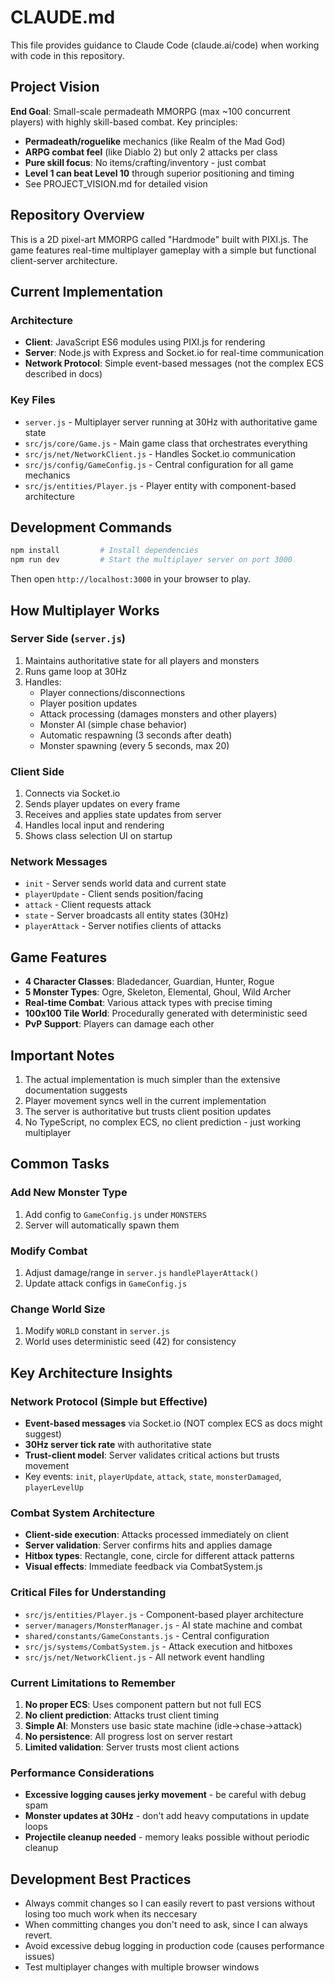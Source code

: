 # CLAUDE.md

This file provides guidance to Claude Code (claude.ai/code) when working with code in this repository.

## Project Vision

**End Goal**: Small-scale permadeath MMORPG (max ~100 concurrent players) with highly skill-based combat. Key principles:
- **Permadeath/roguelike** mechanics (like Realm of the Mad God)
- **ARPG combat feel** (like Diablo 2) but only 2 attacks per class
- **Pure skill focus**: No items/crafting/inventory - just combat
- **Level 1 can beat Level 10** through superior positioning and timing
- See PROJECT_VISION.md for detailed vision

## Repository Overview

This is a 2D pixel-art MMORPG called "Hardmode" built with PIXI.js. The game features real-time multiplayer gameplay with a simple but functional client-server architecture.

## Current Implementation

### Architecture
- **Client**: JavaScript ES6 modules using PIXI.js for rendering
- **Server**: Node.js with Express and Socket.io for real-time communication
- **Network Protocol**: Simple event-based messages (not the complex ECS described in docs)

### Key Files
- `server.js` - Multiplayer server running at 30Hz with authoritative game state
- `src/js/core/Game.js` - Main game class that orchestrates everything
- `src/js/net/NetworkClient.js` - Handles Socket.io communication
- `src/js/config/GameConfig.js` - Central configuration for all game mechanics
- `src/js/entities/Player.js` - Player entity with component-based architecture

## Development Commands

```bash
npm install         # Install dependencies
npm run dev         # Start the multiplayer server on port 3000
```

Then open `http://localhost:3000` in your browser to play.

## How Multiplayer Works

### Server Side (`server.js`)
1. Maintains authoritative state for all players and monsters
2. Runs game loop at 30Hz
3. Handles:
   - Player connections/disconnections
   - Player position updates
   - Attack processing (damages monsters and other players)
   - Monster AI (simple chase behavior)
   - Automatic respawning (3 seconds after death)
   - Monster spawning (every 5 seconds, max 20)

### Client Side
1. Connects via Socket.io
2. Sends player updates on every frame
3. Receives and applies state updates from server
4. Handles local input and rendering
5. Shows class selection UI on startup

### Network Messages
- `init` - Server sends world data and current state
- `playerUpdate` - Client sends position/facing
- `attack` - Client requests attack
- `state` - Server broadcasts all entity states (30Hz)
- `playerAttack` - Server notifies clients of attacks

## Game Features
- **4 Character Classes**: Bladedancer, Guardian, Hunter, Rogue
- **5 Monster Types**: Ogre, Skeleton, Elemental, Ghoul, Wild Archer
- **Real-time Combat**: Various attack types with precise timing
- **100x100 Tile World**: Procedurally generated with deterministic seed
- **PvP Support**: Players can damage each other

## Important Notes
1. The actual implementation is much simpler than the extensive documentation suggests
2. Player movement syncs well in the current implementation
3. The server is authoritative but trusts client position updates
4. No TypeScript, no complex ECS, no client prediction - just working multiplayer

## Common Tasks

### Add New Monster Type
1. Add config to `GameConfig.js` under `MONSTERS`
2. Server will automatically spawn them

### Modify Combat
1. Adjust damage/range in `server.js` `handlePlayerAttack()`
2. Update attack configs in `GameConfig.js`

### Change World Size
1. Modify `WORLD` constant in `server.js`
2. World uses deterministic seed (42) for consistency

## Key Architecture Insights

### Network Protocol (Simple but Effective)
- **Event-based messages** via Socket.io (NOT complex ECS as docs might suggest)
- **30Hz server tick rate** with authoritative state
- **Trust-client model**: Server validates critical actions but trusts movement
- Key events: `init`, `playerUpdate`, `attack`, `state`, `monsterDamaged`, `playerLevelUp`

### Combat System Architecture
- **Client-side execution**: Attacks processed immediately on client
- **Server validation**: Server confirms hits and applies damage
- **Hitbox types**: Rectangle, cone, circle for different attack patterns
- **Visual effects**: Immediate feedback via CombatSystem.js

### Critical Files for Understanding
- `src/js/entities/Player.js` - Component-based player architecture
- `server/managers/MonsterManager.js` - AI state machine and combat
- `shared/constants/GameConstants.js` - Central configuration
- `src/js/systems/CombatSystem.js` - Attack execution and hitboxes
- `src/js/net/NetworkClient.js` - All network event handling

### Current Limitations to Remember
1. **No proper ECS**: Uses component pattern but not full ECS
2. **No client prediction**: Attacks trust client timing
3. **Simple AI**: Monsters use basic state machine (idle→chase→attack)
4. **No persistence**: All progress lost on server restart
5. **Limited validation**: Server trusts most client actions

### Performance Considerations
- **Excessive logging causes jerky movement** - be careful with debug spam
- **Monster updates at 30Hz** - don't add heavy computations in update loops
- **Projectile cleanup needed** - memory leaks possible without periodic cleanup

## Development Best Practices
- Always commit changes so I can easily revert to past versions without losing too much work when its neccesary
- When committing changes you don't need to ask, since I can always revert.
- Avoid excessive debug logging in production code (causes performance issues)
- Test multiplayer changes with multiple browser windows